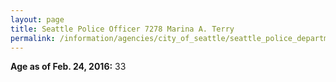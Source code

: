 ```yaml
---
layout: page
title: Seattle Police Officer 7278 Marina A. Terry
permalink: /information/agencies/city_of_seattle/seattle_police_department/copbook/7278/
---
```


**Age as of Feb. 24, 2016:** 33
